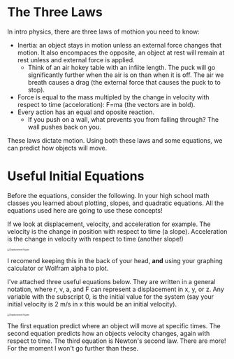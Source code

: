 # The Three Laws

In intro physics, there are three laws of mothion you need to know: 

* Inertia: an object stays in motion unless an external force changes that motion. It also encompaces the opposite, an object at rest will remain at rest unless and external force is applied. 
  * Think of an air hokey table with an infiite length. The puck will go significantly further when the air is on than when it is off. The air we breath causes a drag (the external force that causes the puck to to stop).
* Force is equal to the mass multipled by the change in velocity with respect to time (acceloration): F=ma (the vectors are in bold).
* Every action has an equal and oposite reaction. 
  * If you push on a wall, what prevents you from falling through? The wall pushes back on you.



These laws dictate motion. Using both these laws and some equations, we can predict how objects will move.



# Useful Initial Equations

Before the equations, consider the following. In your high school math classes you learned about plotting, slopes, and quadratic equations. All the equations used here are going to use these concepts!

If we look at displacement, velocity, and acceleration for example. The velocity is the change in position with respect to time (a slope). Acceleration is the change in velocity with respect to time (another slope!)



<img src="https://github.com/lms464/lms464.github.io/blob/master/_maths/slopes.png?raw=true" alt="Displacement Figure" style="zoom:33%;" />

I recomend keeping this in the back of your head, **and** using your graphing calculator or Wolfram alpha to plot.

I've attached three useful equations below. They are written in a general notation, where r, v, a, and F can represent a displacement in x, y, or z. Any variable with the subscript 0, is the initial value for the system (say your initial velocity is 2 m/s in x this would be an initial velocity).

<img src="https://github.com/lms464/lms464.github.io/blob/master/_maths/Eq_motion.png?raw=true" alt="Displacement Figure" style="zoom: 33%;" />

The first equation predict where an object will move at specific times. The second equation predicts how an objects velocity changes, again with respect to time. The third equation is Newton's second law. There are more! For the moment I won't go further than these. 